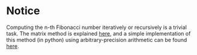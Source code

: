 Notice
======

Computing the n-th Fibonacci number iteratively or recursively is a trivial
task. The matrix method is explained [here](https://diego.assencio.com/?index=c772250d88e35665d3a793882a7b70e5),
and a simple implementation of this method (in python) using arbitrary-precision
arithmetic can be found [here](https://github.com/dassencio/fibonacci/blob/master/fibonacci).
